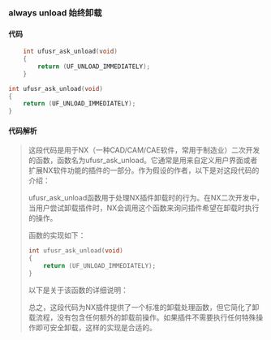 ### always unload 始终卸载

#### 代码

```cpp
    int ufusr_ask_unload(void)  
    {  
        return (UF_UNLOAD_IMMEDIATELY);  
    }

```

```cpp
int ufusr_ask_unload(void)
{
    return (UF_UNLOAD_IMMEDIATELY);
}

```

#### 代码解析

> 这段代码是用于NX（一种CAD/CAM/CAE软件，常用于制造业）二次开发的函数，函数名为ufusr_ask_unload。它通常是用来自定义用户界面或者扩展NX软件功能的插件的一部分。作为假设的作者，以下是对这段代码的介绍：
>
> ufusr_ask_unload函数用于处理NX插件卸载时的行为。在NX二次开发中，当用户尝试卸载插件时，NX会调用这个函数来询问插件希望在卸载时执行的操作。
>
> 函数的实现如下：
>
> ```cpp
> int ufusr_ask_unload(void)
> {
>     return (UF_UNLOAD_IMMEDIATELY);
> }
> ```
>
> 以下是关于该函数的详细说明：
>
> 总之，这段代码为NX插件提供了一个标准的卸载处理函数，但它简化了卸载流程，没有包含任何额外的卸载前操作。如果插件不需要执行任何特殊操作即可安全卸载，这样的实现是合适的。
>
